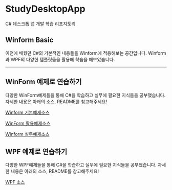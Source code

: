# StudyDesktopApp
C# 데스크톱 앱 개발 학습 리포지토리

## Winform Basic
이전에 배웠던 C#의 기본적인 내용들을 Winform에 적용해보는 공간입니다. Winform과 WPF의 다양한 템플릿들을 활용해 학습을 해보았습니다.  

-----------
## WinForm 예제로 연습하기

다양한 WinForm예제들을 통해 C#을 학습하고 실무에 필요한 지식들을 공부했습니다. 자세한 내용은 아래의 소스, README를 참고해주세요!

[Winform 기본예제소스](https://github.com/zizi0308/StudyDesktopApp/tree/main/WinformApp/PracticeWinApp)

[WinForm 활용예제소스](https://github.com/zizi0308/StudyDesktopApp/tree/main/WinformApp/ExcerciseWinApp)

[Winform 실무예제소스](https://github.com/zizi0308/StudyDesktopApp/tree/main/WinformApp/WinExecutiveBank)



## WPF 예제로 연습하기

다양한 WPF예제들을 통해 C#을 학습하고 실무에 필요한 지식들을 공부했습니다. 자세한 내용은 아래의 소스, README를 참고해주세요!


[WPF 소스](https://github.com/zizi0308/StudyDesktopApp/tree/main/WinformApp/WPFApp/WpfExecutiveBank)
